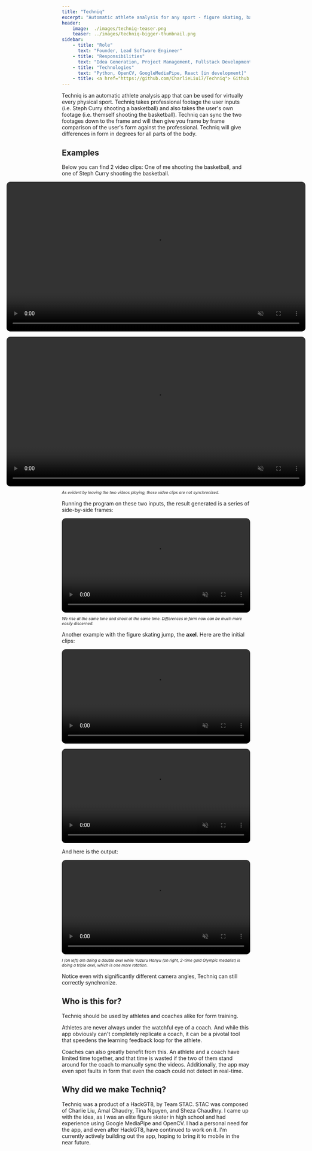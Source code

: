 ```yaml
---
title: "Techniq"
excerpt: "Automatic athlete analysis for any sport - figure skating, basketball and more!"
header:
    image:  ./images/techniq-teaser.png
    teaser: ../images/techniq-bigger-thumbnail.png
sidebar:
    - title: "Role"
      text: "Founder, Lead Software Engineer"
    - title: "Responsibilities"
      text: "Idea Generation, Project Management, Fullstack Development"
    - title: "Technologies"
      text: "Python, OpenCV, GoogleMediaPipe, React [in development]"
    - title: <a href="https://github.com/CharlieLiu17/Techniq"> Github Repo </a>
---
```

<style>
  .flex {
    display: flex;
    flex-direction: row;
    justify-content: center;
    align-items: center;
    gap: 1em;
    flex-wrap: wrap;
  }
  .flex-item {
    border-radius: 10px;
  }
  .caption {
    margin: 10px auto;
    font-size: 0.75em;
    font-style: italic;
  }
</style>

Techniq is an automatic athlete analysis app that can be used for virtually every physical sport. Techniq takes professional footage the user inputs (i.e. Steph Curry shooting a basketball) and also takes the user's own footage (i.e. themself shooting the basketball). Techniq can sync the two footages down to the frame and will then give you frame by frame comparison of the user's form against the professional. Techniq will give differences in form in degrees for all parts of the body.

## Examples

Below you can find 2 video clips: One of me shooting the basketball, and one of Steph Curry shooting the basketball.

<div class="flex">
  <video class="flex-item" width="auto" height="400" controls autoplay muted loop>
    <source src="https://user-images.githubusercontent.com/50965230/177166271-6b589611-bdd9-41f7-a88c-261ab094071c.mp4" type="video/mp4">
  </video>
  <video class="flex-item" width="auto" height="400" controls autoplay muted loop>
    <source src="https://user-images.githubusercontent.com/50965230/177166466-c55cc1dd-3aa2-4dea-bbae-6f7618bdd61e.mp4" type="video/mp4">
  </video>
</div>
<div class="caption">As evident by leaving the two videos playing, these video clips are not synchronized.</div>


Running the program on these two inputs, the result generated is a series of side-by-side frames: 


<div class="flex">
  <video class="flex-item" width="100%" height="auto" controls autoplay muted loop>
    <source src="https://user-images.githubusercontent.com/50965230/177167812-9726e84a-3cda-4e6a-b74d-05a9f2544cc1.mp4" type="video/mp4">
  </video>
</div>
<div class="caption">We rise at the same time and shoot at the same time. Differences in form now can be much more easily discerned.</div>

Another example with the figure skating jump, the **axel**.
Here are the initial clips:

<div class="flex">
  <video class="flex-item" width="100%" height="auto" controls autoplay muted loop>
    <source src="https://user-images.githubusercontent.com/50965230/180627533-3702b083-f3a9-4df0-a0f0-0421e58e5d87.mp4" type="video/mp4">
  </video>
  <video class="flex-item" width="100%" height="auto" controls autoplay muted loop>
    <source src="https://user-images.githubusercontent.com/50965230/180627534-76347d69-1213-4f08-b7e8-d74ed2c65a32.mp4" type="video/mp4">
  </video>
</div>

And here is the output:

<div class="flex">
  <video class="flex-item" width="100%" height="auto" controls autoplay muted loop>
    <source src="https://user-images.githubusercontent.com/50965230/177243187-7b14fb76-bcaa-4736-a4ec-3dd9cab62f23.mp4" type="video/mp4">
  </video>
</div>
<div class="caption">I (on left) am doing a double axel while Yuzuru Hanyu (on right, 2-time gold Olympic medalist) is doing a triple axel, which is one more rotation.  </div>

Notice even with significantly different camera angles, Techniq can still correctly synchronize.

## Who is this for?

Techniq should be used by athletes and coaches alike for form training.

Athletes are never always under the watchful eye of a coach. And while this app obviously can't completely replicate a coach, it can be a pivotal tool that speedens the learning feedback loop for the athlete.

Coaches can also greatly benefit from this. An athlete and a coach have limited time together, and that time is wasted if the two of them stand around for the coach to manually sync the videos. Additionally, the app may even spot faults in form that even the coach could not detect in real-time.

## Why did we make Techniq?

 Techniq was a product of a HackGT8, by Team STAC. STAC was composed of Charlie Liu, Amal Chaudry, Tina Nguyen, and Sheza Chaudhry. I came up with the idea, as I was an elite figure skater in high school and had experience using Google MediaPipe and OpenCV. I had a personal need for the app, and even after HackGT8, have continued to work on it. I'm currently actively building out the app, hoping to bring it to mobile in the near future.
